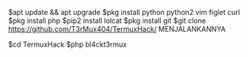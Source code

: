 $apt update && apt upgrade $pkg install python python2 vim figlet curl $pkg install php $pip2 install lolcat $pkg install git $git clone https://github.com/T3rMux404/TermuxHack/
MENJALANKANNYA

$cd TermuxHack $php bl4ckt3rmux
